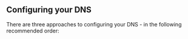 

## Configuring your DNS

There are three approaches to configuring your DNS - in the following recommended order:

